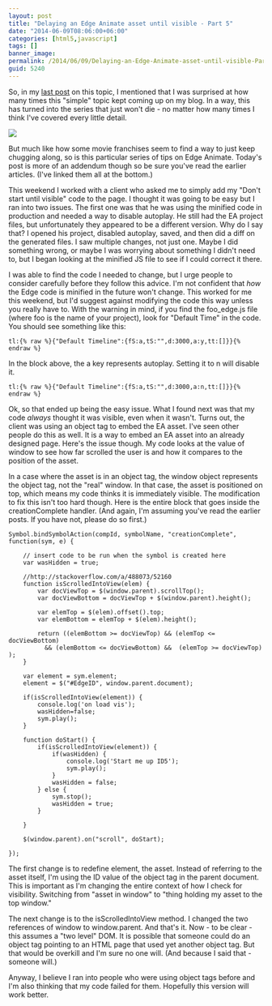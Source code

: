 ```yaml
---
layout: post
title: "Delaying an Edge Animate asset until visible - Part 5"
date: "2014-06-09T08:06:00+06:00"
categories: [html5,javascript]
tags: []
banner_image: 
permalink: /2014/06/09/Delaying-an-Edge-Animate-asset-until-visible-Part-5
guid: 5240
---
```


<p>
So, in my <a href="http://www.raymondcamden.com/index.cfm/2013/12/6/Delaying-an-Edge-Animate-asset-until-visible--Part-4">last post</a> on this topic, I mentioned that I was surprised at how many times this "simple" topic kept coming up on my blog. In a way, this has turned into the series that just won't die - no matter how many times I think I've covered every little detail.
</p>

<p>
<img src="https://static.raymondcamden.com/images/Friday_the_13th_part_4.jpg" />
</p>
<!--more-->
<p>
But much like how some movie franchises seem to find a way to just keep chugging along, so is this particular series of tips on Edge Animate. Today's post is more of an addendum though so be sure you've read the earlier articles. (I've linked them all at the bottom.)
</p>

<p>
This weekend I worked with a client who asked me to simply add my "Don't start until visible" code to the page. I thought it was going to be easy but I ran into two issues. The first one was that he was using the minified code in production and needed a way to disable autoplay. He still had the EA project files, but unfortunately they appeared to be a different version. Why do I say that? I opened his project, disabled autoplay, saved, and then did a diff on the generated files. I saw multiple changes, not just one. Maybe I did something wrong, or maybe I was worrying about something I didn't need to, but I began looking at the minified JS file to see if I could correct it there. 
</p>

<p>
I was able to find the code I needed to change, but I urge people to consider carefully before they follow this advice. I'm not confident that <i>how</i> the Edge code is minified in the future won't change. This worked for me this weekend, but I'd suggest against modifying the code this way unless you really have to. With the warning in mind, if you find the foo_edge.js file (where foo is the name of your project), look for "Default Time" in the code. You should see something like this:
</p>

<pre><code class="language-javascript">tl:{% raw %}{"Default Timeline":{fS:a,tS:"",d:3000,a:y,tt:[]}}{% endraw %}</code></pre>

<p>
In the block above, the a key represents autoplay. Setting it to n will disable it. 
</p>

<pre><code class="language-javascript">tl:{% raw %}{"Default Timeline":{fS:a,tS:"",d:3000,a:n,tt:[]}}{% endraw %}</code></pre>

<p>
Ok, so that ended up being the easy issue. What I found next was that my code <i>always</i> thought it was visible, even when it wasn't. Turns out, the client was using an object tag to embed the EA asset. I've seen other people do this as well. It is a way to embed an EA asset into an already designed page. Here's the issue though. My code looks at the value of window to see how far scrolled the user is and how it compares to the position of the asset.
</p>

<p>
In a case where the asset is in an object tag, the window object represents the object tag, not the "real" window. In that case, the asset is positioned on top, which means my code thinks it is immediately visible. The modification to fix this isn't too hard though. Here is the entire block that goes inside the creationComplete handler. (And again, I'm assuming you've read the earlier posts. If you have not, please do so first.)
</p>

<pre><code class="language-javascript">Symbol.bindSymbolAction(compId, symbolName, "creationComplete", function(sym, e) {

	// insert code to be run when the symbol is created here
	var wasHidden = true;

	//http://stackoverflow.com/a/488073/52160
	function isScrolledIntoView(elem) {
		var docViewTop = $(window.parent).scrollTop();
		var docViewBottom = docViewTop + $(window.parent).height();

		var elemTop = $(elem).offset().top;
		var elemBottom = elemTop + $(elem).height();

		return ((elemBottom >= docViewTop) && (elemTop <= docViewBottom)
		  && (elemBottom <= docViewBottom) &&  (elemTop >= docViewTop) );
	}		  

	var element = sym.element;
	element = $("#EdgeID", window.parent.document);

	if(isScrolledIntoView(element)) {
		console.log('on load vis');
		wasHidden=false;
		sym.play();
	}

	function doStart() {
		if(isScrolledIntoView(element)) {
			if(wasHidden) {
				console.log('Start me up ID5');	
				sym.play();
			}
			wasHidden = false;
		} else {
			sym.stop();
			wasHidden = true;
		}

	}

	$(window.parent).on("scroll", doStart);

});
</code></pre>

<p>
The first change is to redefine element, the asset. Instead of referring to the asset itself, I'm using the ID value of the object tag in the parent document. This is important as I'm changing the entire context of how I check for visibility. Switching from "asset in window" to "thing holding my asset to the top window." 
</p>

<p>
The next change is to the isScrolledIntoView method. I changed the two references of window to window.parent. And that's it. Now - to be clear - this assumes a "two level" DOM. It is possible that someone could do an object tag pointing to an HTML page that used yet another object tag. But that would be overkill and I'm sure no one will. (And because I said that - someone will.)
</p>

<p>
Anyway, I believe I ran into people who were using object tags before and I'm also thinking that my code failed for them. Hopefully this version will work better.
</p>